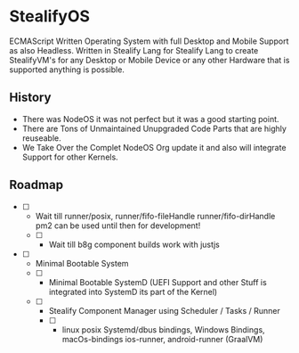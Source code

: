 # StealifyOS
ECMAScript Written Operating System with full Desktop and Mobile Support as also Headless. Written in Stealify Lang for Stealify Lang to create StealifyVM's for any Desktop or Mobile Device or any other Hardware that is supported anything is possible.

## History
- There was NodeOS it was not perfect but it was a good starting point.
- There are Tons of Unmaintained Unupgraded Code Parts that are highly reuseable.
- We Take Over the Complet NodeOS Org update it and also will integrate Support for other Kernels.

## Roadmap
- [ ] - Wait till runner/posix, runner/fifo-fileHandle runner/fifo-dirHandle pm2 can be used until then for development! 
  - [ ] - Wait till b8g component builds work with justjs 
- [ ] - Minimal Bootable System
  - [ ] - Minimal Bootable SystemD (UEFI Support and other Stuff is integrated into SystemD its part of the Kernel)
  - [ ] - Stealify Component Manager using Scheduler / Tasks / Runner
    - [ ] - linux posix Systemd/dbus bindings, Windows Bindings, macOs-bindings ios-runner, android-runner (GraalVM)

